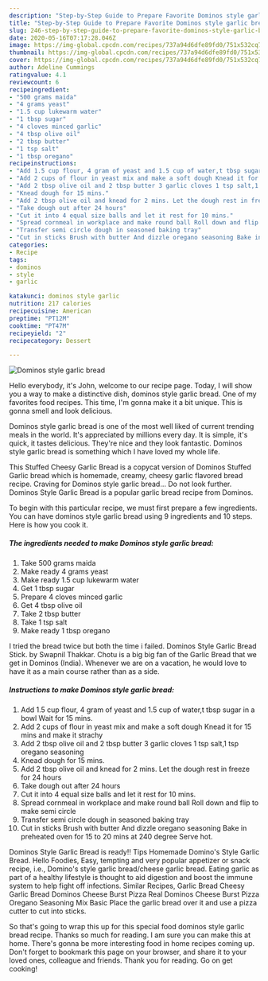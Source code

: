```yaml
---
description: "Step-by-Step Guide to Prepare Favorite Dominos style garlic bread"
title: "Step-by-Step Guide to Prepare Favorite Dominos style garlic bread"
slug: 246-step-by-step-guide-to-prepare-favorite-dominos-style-garlic-bread
date: 2020-05-16T07:17:28.046Z
image: https://img-global.cpcdn.com/recipes/737a94d6dfe89fd0/751x532cq70/dominos-style-garlic-bread-recipe-main-photo.jpg
thumbnail: https://img-global.cpcdn.com/recipes/737a94d6dfe89fd0/751x532cq70/dominos-style-garlic-bread-recipe-main-photo.jpg
cover: https://img-global.cpcdn.com/recipes/737a94d6dfe89fd0/751x532cq70/dominos-style-garlic-bread-recipe-main-photo.jpg
author: Adeline Cummings
ratingvalue: 4.1
reviewcount: 6
recipeingredient:
- "500 grams maida"
- "4 grams yeast"
- "1.5 cup lukewarm water"
- "1 tbsp sugar"
- "4 cloves minced garlic"
- "4 tbsp olive oil"
- "2 tbsp butter"
- "1 tsp salt"
- "1 tbsp oregano"
recipeinstructions:
- "Add 1.5 cup flour, 4 gram of yeast and 1.5 cup of water,t tbsp sugar in a bowl Wait for 15 mins."
- "Add 2 cups of flour in yeast mix and make a soft dough Knead it for 15 mins and make it strachy"
- "Add 2 tbsp olive oil and 2 tbsp butter 3 garlic cloves 1 tsp salt,1 tsp oregano seasoning"
- "Knead dough for 15 mins."
- "Add 2 tbsp olive oil and knead for 2 mins. Let the dough rest in freeze for 24 hours"
- "Take dough out after 24 hours"
- "Cut it into 4 equal size balls and let it rest for 10 mins."
- "Spread cornmeal in workplace and make round ball Roll down and flip to make semi circle"
- "Transfer semi circle dough in seasoned baking tray"
- "Cut in sticks Brush with butter And dizzle oregano seasoning Bake in preheated oven for 15 to 20 mins at 240 degree Serve hot."
categories:
- Recipe
tags:
- dominos
- style
- garlic

katakunci: dominos style garlic 
nutrition: 217 calories
recipecuisine: American
preptime: "PT12M"
cooktime: "PT47M"
recipeyield: "2"
recipecategory: Dessert

---
```



![Dominos style garlic bread](https://img-global.cpcdn.com/recipes/737a94d6dfe89fd0/751x532cq70/dominos-style-garlic-bread-recipe-main-photo.jpg)

Hello everybody, it's John, welcome to our recipe page. Today, I will show you a way to make a distinctive dish, dominos style garlic bread. One of my favorites food recipes. This time, I'm gonna make it a bit unique. This is gonna smell and look delicious.

Dominos style garlic bread is one of the most well liked of current trending meals in the world. It's appreciated by millions every day. It is simple, it's quick, it tastes delicious. They're nice and they look fantastic. Dominos style garlic bread is something which I have loved my whole life.

This Stuffed Cheesy Garlic Bread is a copycat version of Dominos Stuffed Garlic bread which is homemade, creamy, cheesy garlic flavored bread recipe. Craving for Dominos style garlic bread… Do not look further. Dominos Style Garlic Bread is a popular garlic bread recipe from Dominos.


To begin with this particular recipe, we must first prepare a few ingredients. You can have dominos style garlic bread using 9 ingredients and 10 steps. Here is how you cook it.

<!--inarticleads1-->

##### The ingredients needed to make Dominos style garlic bread:

1. Take 500 grams maida
1. Make ready 4 grams yeast
1. Make ready 1.5 cup lukewarm water
1. Get 1 tbsp sugar
1. Prepare 4 cloves minced garlic
1. Get 4 tbsp olive oil
1. Take 2 tbsp butter
1. Take 1 tsp salt
1. Make ready 1 tbsp oregano


I tried the bread twice but both the time i failed. Dominos Style Garlic Bread Stick. by Swapnil Thakkar. Chotu is a big big fan of the Garlic Bread that we get in Dominos (India). Whenever we are on a vacation, he would love to have it as a main course rather than as a side. 

<!--inarticleads2-->

##### Instructions to make Dominos style garlic bread:

1. Add 1.5 cup flour, 4 gram of yeast and 1.5 cup of water,t tbsp sugar in a bowl Wait for 15 mins.
1. Add 2 cups of flour in yeast mix and make a soft dough Knead it for 15 mins and make it strachy
1. Add 2 tbsp olive oil and 2 tbsp butter 3 garlic cloves 1 tsp salt,1 tsp oregano seasoning
1. Knead dough for 15 mins.
1. Add 2 tbsp olive oil and knead for 2 mins. Let the dough rest in freeze for 24 hours
1. Take dough out after 24 hours
1. Cut it into 4 equal size balls and let it rest for 10 mins.
1. Spread cornmeal in workplace and make round ball Roll down and flip to make semi circle
1. Transfer semi circle dough in seasoned baking tray
1. Cut in sticks Brush with butter And dizzle oregano seasoning Bake in preheated oven for 15 to 20 mins at 240 degree Serve hot.


Dominos Style Garlic Bread is ready!! Tips Homemade Domino&#39;s Style Garlic Bread. Hello Foodies, Easy, tempting and very popular appetizer or snack recipe, i.e., Domino&#39;s style garlic bread/cheese garlic bread. Eating garlic as part of a healthy lifestyle is thought to aid digestion and boost the immune system to help fight off infections. Similar Recipes, Garlic Bread Cheesy Garlic Bread Dominos Cheese Burst Pizza Real Dominos Cheese Burst Pizza Oregano Seasoning Mix Basic Place the garlic bread over it and use a pizza cutter to cut into sticks. 

So that's going to wrap this up for this special food dominos style garlic bread recipe. Thanks so much for reading. I am sure you can make this at home. There's gonna be more interesting food in home recipes coming up. Don't forget to bookmark this page on your browser, and share it to your loved ones, colleague and friends. Thank you for reading. Go on get cooking!
